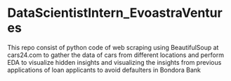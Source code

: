 # DataScientistIntern_EvoastraVentures
This repo consist of python code of  web scraping using BeautifulSoup at cars24.com to gather the data of cars from different locations and perform EDA to visualize hidden insights and visualizing the insights from previous applications of loan applicants to avoid defaulters in Bondora Bank
